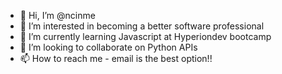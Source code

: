 - 👋 Hi, I’m @ncinme
- 👀 I’m interested in becoming a better software professional
- 🌱 I’m currently learning Javascript at Hyperiondev bootcamp
- 💞️ I’m looking to collaborate on Python APIs
- 📫 How to reach me - email is the best option!!

<!---
ncinme/ncinme is a ✨ special ✨ repository because its `README.md` (this file) appears on your GitHub profile.
You can click the Preview link to take a look at your changes.
--->
